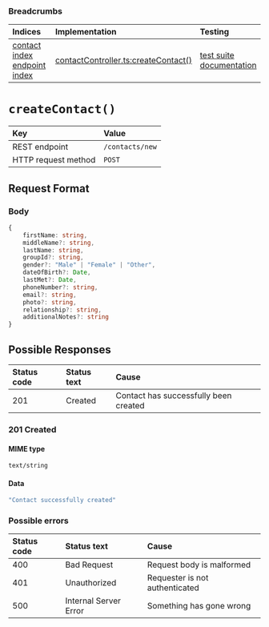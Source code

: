 ### Breadcrumbs

| Indices | Implementation | Testing |
| :----------------------------------------------------------- | :-------------------------------------------------------------------------------------------------------------------- | :--------------------------------------------------------------------------------------------------------------------------------------------------------------- |
| [contact index](./index.md)<br>[endpoint index](../index.md) | [contactController.ts:createContact()](../../../../../backend/src/controllers/contactController.ts#L162-L253) | [test suite](../../../../../backend/tests/controllers/contacts/createContact.test.ts)<br>[documentation](../../tests/contacts/createContact.test.md) |

# `createContact()`

| Key                 | Value           |
| :------------------ | :-------------- |
| REST endpoint       | `/contacts/new` |
| HTTP request method | `POST`          |

## Request Format

### Body

```typescript
{
    firstName: string,
    middleName?: string,
    lastName: string,
    groupId?: string,
    gender?: "Male" | "Female" | "Other",
    dateOfBirth?: Date,
    lastMet?: Date,
    phoneNumber?: string,
    email?: string,
    photo?: string,
    relationship?: string,
    additionalNotes?: string
}
```

## Possible Responses

| Status code | Status text | Cause                                 |
| :---------- | :---------- | :------------------------------------ |
| 201         | Created     | Contact has successfully been created |

### 201 Created

#### MIME type

`text/string`

#### Data

```typescript
"Contact successfully created"
```

### Possible errors

| Status code | Status text           | Cause                          |
| :---------- | :-------------------- | :----------------------------- |
| 400         | Bad Request           | Request body is malformed      |
| 401         | Unauthorized          | Requester is not authenticated |
| 500         | Internal Server Error | Something has gone wrong       |
